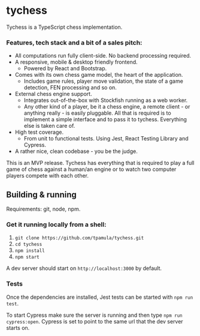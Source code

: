 # tychess

Tychess is a TypeScript chess implementation.

### Features, tech stack and a bit of a sales pitch:
* All computations run fully client-side. No backend processing required.
* A responsive, mobile & desktop friendly frontend.
    * Powered by React and Bootstrap.
* Comes with its own chess game model, the heart of the application.
    * Includes game rules, player move validation, the state of a game detection, FEN processing and so on.
* External chess engine support.
    * Integrates out-of-the-box with Stockfish running as a web worker.
    * Any other kind of a player, be it a chess engine, a remote client - or anything really - is easily pluggable. All that is required is to implement a simple interface and to pass it to tychess. Everything else is taken care of.
* High test coverage.
    * From unit to functional tests. Using Jest, React Testing Library and Cypress.
* A rather nice, clean codebase - you be the judge.

This is an MVP release. Tychess has everything that is required to play a full game of chess against a human/an engine or to watch two computer players compete with each other.

## Building & running

Requirements: git, node, npm.

### Get it running locally from a shell:
1. `git clone https://github.com/tpamula/tychess.git`
2. `cd tychess`
3. `npm install`
4. `npm start`

A dev server should start on `http://localhost:3000` by default.

### Tests
Once the dependencies are installed, Jest tests can be started with `npm run test`.

To start Cypress make sure the server is running and then type `npm run cypress:open`. Cypress is set to point to the same url that the dev server starts on. 

